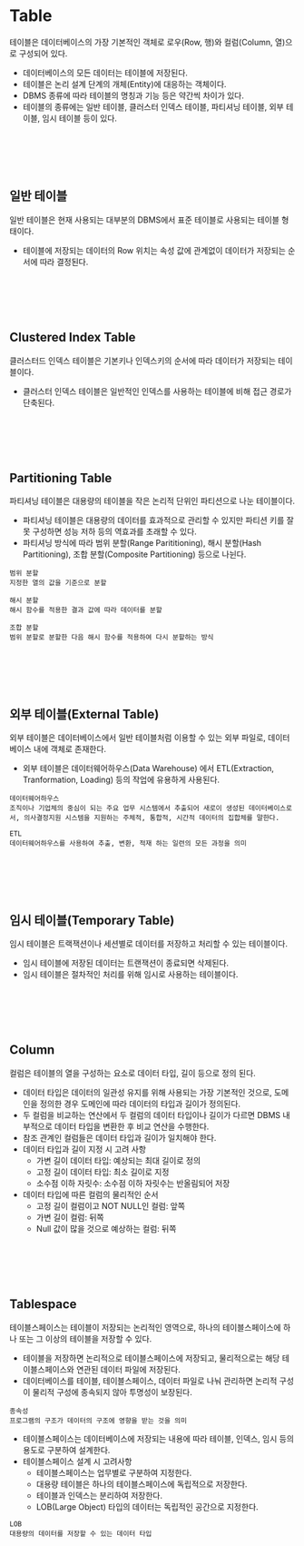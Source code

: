 # Table
테이블은 데이터베이스의 가장 기본적인 객체로 로우(Row, 행)와 컬럼(Column, 열)으로 구성되어 있다.
- 데이터베이스의 모든 데이터는 테이블에 저장된다.
- 테이블은 논리 설계 단계의 개체(Entity)에 대응하는 객체이다.
- DBMS 종류에 따라 테이블의 명칭과 기능 등은 약간씩 차이가 있다.
- 테이블의 종류에는 일반 테이블, 클러스터 인덱스 테이블, 파티셔닝 테이블, 외부 테이블, 임시 테이블 등이 있다.

<br>
<br>
<br>
<br>

## 일반 테이블
일반 테이블은 현재 사용되는 대부분의 DBMS에서 표준 테이블로 사용되는 테이블 형태이다.
- 테이블에 저장되는 데이터의 Row 위치는 속성 값에 관계없이 데이터가 저장되는 순서에 따라 결정된다.

<br>
<br>
<br>
<br>

## Clustered Index Table
클러스터드 인덱스 테이블은 기본키나 인덱스키의 순서에 따라 데이터가 저장되는 테이블이다.
- 클러스터 인덱스 테이블은 일반적인 인덱스를 사용하는 테이블에 비해 접근 경로가 단축된다.

<br>
<br>
<br>
<br>

## Partitioning Table
파티셔닝 테이블은 대용량의 테이블을 작은 논리적 단위인 파티션으로 나눈 테이블이다.
- 파티셔닝 테이블은 대용량의 데이터를 효과적으로 관리할 수 있지만 파티션 키를 잘못 구성하면 성능 저하 등의 역효과를 초래할 수 있다.
- 파티셔닝 방식에 따라 범위 분할(Range Parititioning), 해시 분할(Hash Partitioning), 조합 분할(Composite Partitioning) 등으로 나뉜다.
```
범위 분할
지정한 열의 값을 기준으로 분할

해시 분할
해시 함수를 적용한 결과 값에 따라 데이터를 분할

조합 분할
범위 분할로 분할한 다음 해시 함수를 적용하여 다시 분할하는 방식
```

<br>
<br>
<br>
<br>

## 외부 테이블(External Table)
외부 테이블은 데이터베이스에서 일반 테이블처럼 이용할 수 있는 외부 파일로, 데이터베이스 내에 객체로 존재한다.
- 외부 테이블은 데이터웨어하우스(Data Warehouse) 에서 ETL(Extraction, Tranformation, Loading) 등의 작업에 유용하게 사용된다.
```
데이터웨어하우스
조직이나 기업체의 중심이 되는 주요 업무 시스템에서 추출되어 새로이 생성된 데이터베이스로서, 의사결정지원 시스템을 지원하는 주체적, 통합적, 시간적 데이터의 집합체를 말한다.

ETL
데이터웨어하우스를 사용하여 추출, 변환, 적재 하는 일련의 모든 과정을 의미
```

<br>
<br>
<br>
<br>

## 임시 테이블(Temporary Table)
임시 테이블은 트랙잭션이나 세션별로 데이터를 저장하고 처리할 수 있는 테이블이다.
- 임시 테이블에 저장된 데이터는 트랜잭션이 종료되면 삭제된다.
- 임시 테이블은 절차적인 처리를 위해 임시로 사용하는 테이블이다.

<br>
<br>
<br>
<br>

## Column
컬럼은 테이블의 열을 구성하는 요소로 데이터 타입, 길이 등으로 정의 된다.
- 데이터 타입은 데이터의 일관성 유지를 위해 사용되는 가장 기본적인 것으로, 도메인을 정의한 경우 도메인에 따라 데이터의 타입과 길이가 정의된다.
- 두 컬럼을 비교하는 연산에서 두 컬럼의 데이터 타입이나 길이가 다르면 DBMS 내부적으로 데이터 타입을 변환한 후 비교 연산을 수행한다.
- 참조 관계인 컬럼들은 데이터 타입과 길이가 일치해야 한다.
- 데이터 타입과 길이 지정 시 고려 사항
    * 가변 길이 데이터 타입: 예상되는 최대 길이로 정의
    * 고정 길이 데이터 타입: 최소 길이로 지정
    * 소수점 이하 자릿수: 소수점 이하 자릿수는 반올림되어 저장
- 데이터 타입에 따른 컬럼의 물리적인 순서
    * 고정 길이 컬럼이고 NOT NULL인 컬럼: 앞쪽    
    * 가변 길이 컬럼: 뒤쪽
    * Null 값이 많을 것으로 예상하는 컬럼: 뒤쪽

 <br>       
 <br>       
 <br>       
 <br>

 ## Tablespace
 테이블스페이스는 테이블이 저장되는 논리적인 영역으로, 하나의 테이블스페이스에 하나 또는 그 이상의 테이블을 저장할 수 있다.
 - 테이블을 저장하면 논리적으로 테이블스페이스에 저장되고, 물리적으로는 해당 테이블스페이스와 연관된 데이터 파일에 저장된다.
 - 데이터베이스를 테이블, 테이블스페이스, 데이터 파일로 나눠 관리하면 논리적 구성이 물리적 구성에 종속되지 않아 투명성이 보장된다.
 ```
 종속성
 프로그램의 구조가 데이터의 구조에 영향을 받는 것을 의미
 ```
- 테이블스페이스는 데이터베이스에 저장되는 내용에 따라 테이블, 인덱스, 임시 등의 용도로 구분하여 설계한다.
- 테이블스페이스 설계 시 고려사항
    * 테이블스페이스는 업무별로 구분하여 지정한다.       
    * 대용량 테이블은 하나의 테이블스페이스에 독립적으로 저장한다.       
    * 테이블과 인덱스는 분리하여 저장한다.       
    * LOB(Large Object) 타입의 데이터는 독립적인 공간으로 지정한다.
```
LOB
대용량의 데이터를 저장할 수 있는 데이터 타입
```        
